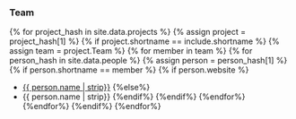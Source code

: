 ### Team

{% for project_hash in site.data.projects %}
{% assign project = project_hash[1] %}
{% if project.shortname == include.shortname %}
{% assign team = project.Team %}
{% for member in team %}
{% for person_hash in site.data.people %}
{% assign person = person_hash[1] %}
{% if person.shortname == member %}
{% if person.website %}
  * [{{ person.name | strip}}]({{person.website}})
{%else%}
  * {{ person.name | strip}}
{%endif%}
{%endif%}
{%endfor%}
{%endfor%}
{%endif%}
{%endfor%}